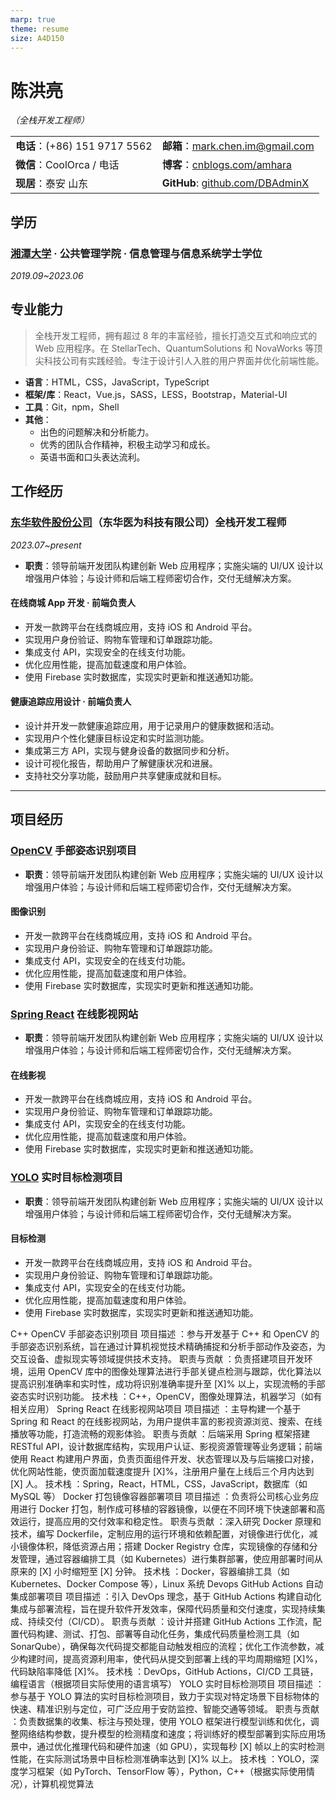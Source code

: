 ```yaml
---
marp: true
theme: resume 
size: A4D150
---
```


# 陈洪亮

*（全栈开发工程师）*

|                              |                                          |
| ---------------------------- | ---------------------------------------- |
| **电话**：(+86) 151 9717 5562     | **邮箱**：<mark.chen.im@gmail.com>         |
| **微信**：CoolOrca / 电话 | **博客**：[cnblogs.com/amhara][blog]      |
| **现居**：泰安 山东              | **GitHub**: [github.com/DBAdminX][github] |

[blog]: <https://www.cnblogs.com/amhara>
[github]: <https://github.com/DBAdminX>

## 学历

### [湘潭大学][XTU] · 公共管理学院 · 信息管理与信息系统学士学位

[XTU]: <https://www.xtu.edu.cn/>

*2019.09~2023.06*

## 专业能力

> 全栈开发工程师，拥有超过 8 年的丰富经验，擅长打造交互式和响应式的 Web 应用程序。在 StellarTech、QuantumSolutions 和 NovaWorks 等顶尖科技公司有实践经验。专注于设计引人入胜的用户界面并优化前端性能。

- **语言**：HTML，CSS，JavaScript，TypeScript
- **框架/库**：React，Vue.js，SASS，LESS，Bootstrap，Material-UI
- **工具**：Git，npm，Shell
- **其他**：
  - 出色的问题解决和分析能力。
  - 优秀的团队合作精神，积极主动学习和成长。
  - 英语书面和口头表达流利。

## 工作经历

### [东华软件股份公司][com]（东华医为科技有限公司）全栈开发工程师

[com]: <https://www.dhcc.com.cn/>

*2023.07~present*

- **职责**：领导前端开发团队构建创新 Web 应用程序；实施尖端的 UI/UX 设计以增强用户体验；与设计师和后端工程师密切合作，交付无缝解决方案。

#### 在线商城 App 开发 · 前端负责人

- 开发一款跨平台在线商城应用，支持 iOS 和 Android 平台。
- 实现用户身份验证、购物车管理和订单跟踪功能。
- 集成支付 API，实现安全的在线支付功能。
- 优化应用性能，提高加载速度和用户体验。
- 使用 Firebase 实时数据库，实现实时更新和推送通知功能。

#### 健康追踪应用设计 · 前端负责人

- 设计并开发一款健康追踪应用，用于记录用户的健康数据和活动。
- 实现用户个性化健康目标设定和实时监测功能。
- 集成第三方 API，实现与健身设备的数据同步和分析。
- 设计可视化报告，帮助用户了解健康状况和进展。
- 支持社交分享功能，鼓励用户共享健康成就和目标。

----

## 项目经历

### [OpenCV][OpenCV] 手部姿态识别项目

[OpenCV]: <https://example.com/>

- **职责**：领导前端开发团队构建创新 Web 应用程序；实施尖端的 UI/UX 设计以增强用户体验；与设计师和后端工程师密切合作，交付无缝解决方案。

#### 图像识别

- 开发一款跨平台在线商城应用，支持 iOS 和 Android 平台。
- 实现用户身份验证、购物车管理和订单跟踪功能。
- 集成支付 API，实现安全的在线支付功能。
- 优化应用性能，提高加载速度和用户体验。
- 使用 Firebase 实时数据库，实现实时更新和推送通知功能。

### [Spring React][Spring] 在线影视网站

[Spring]: <https://github.com/DBAdminX/spring>

- **职责**：领导前端开发团队构建创新 Web 应用程序；实施尖端的 UI/UX 设计以增强用户体验；与设计师和后端工程师密切合作，交付无缝解决方案。

#### 在线影视

- 开发一款跨平台在线商城应用，支持 iOS 和 Android 平台。
- 实现用户身份验证、购物车管理和订单跟踪功能。
- 集成支付 API，实现安全的在线支付功能。
- 优化应用性能，提高加载速度和用户体验。
- 使用 Firebase 实时数据库，实现实时更新和推送通知功能。

### [YOLO][YOLO] 实时目标检测项目

[YOLO]: <https://github.com/DBAdminX/yolo>

- **职责**：领导前端开发团队构建创新 Web 应用程序；实施尖端的 UI/UX 设计以增强用户体验；与设计师和后端工程师密切合作，交付无缝解决方案。

#### 目标检测

- 开发一款跨平台在线商城应用，支持 iOS 和 Android 平台。
- 实现用户身份验证、购物车管理和订单跟踪功能。
- 集成支付 API，实现安全的在线支付功能。
- 优化应用性能，提高加载速度和用户体验。
- 使用 Firebase 实时数据库，实现实时更新和推送通知功能。

C++ OpenCV 手部姿态识别项目
项目描述 ：参与开发基于 C++ 和 OpenCV 的手部姿态识别系统，旨在通过计算机视觉技术精确捕捉和分析手部动作及姿态，为交互设备、虚拟现实等领域提供技术支持。
职责与贡献 ：负责搭建项目开发环境，运用 OpenCV 库中的图像处理算法进行手部关键点检测与跟踪，优化算法以提高识别准确率和实时性，成功将识别准确率提升至 [X]% 以上，实现流畅的手部姿态实时识别功能。
技术栈 ：C++，OpenCV，图像处理算法，机器学习（如有相关应用）
Spring React 在线影视网站项目
项目描述 ：主导构建一个基于 Spring 和 React 的在线影视网站，为用户提供丰富的影视资源浏览、搜索、在线播放等功能，打造流畅的观影体验。
职责与贡献 ：后端采用 Spring 框架搭建RESTful API，设计数据库结构，实现用户认证、影视资源管理等业务逻辑；前端使用 React 构建用户界面，负责页面组件开发、状态管理以及与后端接口对接，优化网站性能，使页面加载速度提升 [X]%，注册用户量在上线后三个月内达到 [X] 人。
技术栈 ：Spring，React，HTML，CSS，JavaScript，数据库（如 MySQL 等）
Docker 打包镜像容器部署项目
项目描述 ：负责将公司核心业务应用进行 Docker 打包，制作成可移植的容器镜像，以便在不同环境下快速部署和高效运行，提高应用的交付效率和稳定性。
职责与贡献 ：深入研究 Docker 原理和技术，编写 Dockerfile，定制应用的运行环境和依赖配置，对镜像进行优化，减小镜像体积，降低资源占用；搭建 Docker Registry 仓库，实现镜像的存储和分发管理，通过容器编排工具（如 Kubernetes）进行集群部署，使应用部署时间从原来的 [X] 小时缩短至 [X] 分钟。
技术栈 ：Docker，容器编排工具（如 Kubernetes、Docker Compose 等），Linux 系统
Devops GitHub Actions 自动集成部署项目
项目描述 ：引入 DevOps 理念，基于 GitHub Actions 构建自动化集成与部署流程，旨在提升软件开发效率，保障代码质量和交付速度，实现持续集成、持续交付（CI/CD）。
职责与贡献 ：设计并搭建 GitHub Actions 工作流，配置代码构建、测试、打包、部署等自动化任务，集成代码质量检测工具（如 SonarQube），确保每次代码提交都能自动触发相应的流程；优化工作流参数，减少构建时间，提高资源利用率，使代码从提交到部署上线的平均周期缩短 [X]%，代码缺陷率降低 [X]%。
技术栈 ：DevOps，GitHub Actions，CI/CD 工具链，编程语言（根据项目实际使用的语言填写）
YOLO 实时目标检测项目
项目描述 ：参与基于 YOLO 算法的实时目标检测项目，致力于实现对特定场景下目标物体的快速、精准识别与定位，可广泛应用于安防监控、智能交通等领域。
职责与贡献 ：负责数据集的收集、标注与预处理，使用 YOLO 框架进行模型训练和优化，调整网络结构参数，提升模型的检测精度和速度；将训练好的模型部署到实际应用场景中，通过优化推理代码和硬件加速（如 GPU），实现每秒 [X] 帧以上的实时检测性能，在实际测试场景中目标检测准确率达到 [X]% 以上。
技术栈 ：YOLO，深度学习框架（如 PyTorch、TensorFlow 等），Python，C++（根据实际使用情况），计算机视觉算法